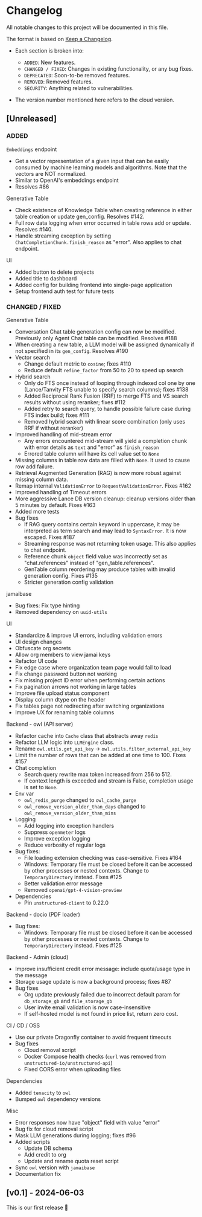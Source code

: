# Changelog

All notable changes to this project will be documented in this file.

The format is based on [Keep a Changelog](https://keepachangelog.com/en/1.0.0/).

- Each section is broken into:

  - `ADDED`: New features.
  - `CHANGED / FIXED`: Changes in existing functionality, or any bug fixes.
  - `DEPRECATED`: Soon-to-be removed features.
  - `REMOVED`: Removed features.
  - `SECURITY`: Anything related to vulnerabilities.

- The version number mentioned here refers to the cloud version.

## [Unreleased]

### ADDED

`Embeddings` endpoint

- Get a vector representation of a given input that can be easily consumed by machine learning models and algorithms. Note that the vectors are NOT normalized.
- Similar to OpenAI's embeddings endpoint
- Resolves #86

Generative Table

- Check existence of Knowledge Table when creating reference in either table creation or update gen_config. Resolves #142.
- Full row data logging when error occurred in table rows add or update. Resolves #140.
- Handle streaming exception by setting `ChatCompletionChunk.finish_reason` as "error". Also applies to chat endpoint.

UI

- Added button to delete projects
- Added title to dashboard
- Added config for building frontend into single-page application
- Setup frontend auth test for future tests

### CHANGED / FIXED

Generative Table

- Conversation Chat table generation config can now be modified. Previously only Agent Chat table can be modified. Resolves #188
- When creating a new table, a LLM model will be assigned dynamically if not specified in its `gen_config`. Resolves #190
- Vector search
  - Change default metric to `cosine`; fixes #110
  - Reduce default `refine_factor` from 50 to 20 to speed up search
- Hybrid search
  - Only do FTS once instead of looping through indexed col one by one (Lance/Tanvity FTS unable to specify search columns); fixes #138
  - Added Reciprocal Rank Fusion (RRF) to merge FTS and VS search results without using reranker; fixes #112
  - Added retry to search query, to handle possible failure case during FTS index build; fixes #111
  - Removed hybrid search with linear score combination (only uses RRF if without reranker)
- Improved handling of mid-stream error
  - Any errors encountered mid-stream will yield a completion chunk with error details as `text` and "error" as `finish_reason`
  - Errored table column will have its cell value set to `None`
- Missing columns in table row data are filled with `None`. It used to cause row add failure.
- Retrieval Augmented Generation (RAG) is now more robust against missing column data.
- Remap internal `ValidationError` to `RequestValidationError`. Fixes #162
- Improved handling of Timeout errors
- More aggressive Lance DB version cleanup: cleanup versions older than 5 minutes by default. Fixes #163
- Added more tests
- Bug fixes
  - If RAG query contains certain keyword in uppercase, it may be interpreted as term search and may lead to `SyntaxError`. It is now escaped. Fixes #187
  - Streaming response was not returning token usage. This also applies to chat endpoint.
  - Reference chunk `object` field value was incorrectly set as "chat.references" instead of "gen_table.references".
  - GenTable column reordering may produce tables with invalid generation config. Fixes #135
  - Stricter generation config validation

jamaibase

- Bug fixes: Fix type hinting
- Removed dependency on `uuid-utils`

UI

- Standardize & improve UI errors, including validation errors
- UI design changes
- Obfuscate org secrets
- Allow org members to view jamai keys
- Refactor UI code
- Fix edge case where organization team page would fail to load
- Fix change password button not working
- Fix missing project ID error when performing certain actions
- Fix pagination arrows not working in large tables
- Improve file upload status component
- Display column dtype on the header
- Fix tables page not redirecting after switching organizations
- Improve UX for renaming table columns

Backend - owl (API server)

- Refactor cache into `Cache` class that abstracts away `redis`
- Refactor LLM logic into `LLMEngine` class.
- Rename `owl.utils.get_api_key` -> `owl.utils.filter_external_api_key`
- Limit the number of rows that can be added at one time to 100. Fixes #157
- Chat completion
  - Search query rewrite max token increased from 256 to 512.
  - If context length is exceeded and stream is False, completion usage is set to `None`.
- Env var
  - `owl_redis_purge` changed to `owl_cache_purge`
  - `owl_remove_version_older_than_days` changed to `owl_remove_version_older_than_mins`
- Logging
  - Add logging into exception handlers
  - Suppress `openmeter` logs
  - Improve exception logging
  - Reduce verbosity of regular logs
- Bug fixes:
  - File loading extension checking was case-sensitive. Fixes #164
  - Windows: Temporary file must be closed before it can be accessed by other processes or nested contexts. Change to `TemporaryDirectory` instead. Fixes #125
  - Better validation error message
  - Removed `openai/gpt-4-vision-preview`
- Dependencies
  - Pin `unstructured-client` to 0.22.0

Backend - docio (PDF loader)

- Bug fixes:
  - Windows: Temporary file must be closed before it can be accessed by other processes or nested contexts. Change to `TemporaryDirectory` instead. Fixes #125

Backend - Admin (cloud)

- Improve insufficient credit error message: include quota/usage type in the message
- Storage usage update is now a background process; fixes #87
- Bug fixes
  - Org update previously failed due to incorrect default param for `db_storage_gb` and `file_storage_gb`
  - User invite email validation is now case-insensitive
  - If self-hosted model is not found in price list, return zero cost.

CI / CD / OSS

- Use our private Dragonfly container to avoid frequent timeouts
- Bug fixes
  - Cloud removal script
  - Docker Compose health checks (`curl` was removed from `unstructured-io/unstructured-api`)
  - Fixed CORS error when uploading files

Dependencies

- Added `tenacity` to `owl`
- Bumped `owl` dependency versions

Misc

- Error responses now have "object" field with value "error"
- Bug fix for cloud removal script
- Mask LLM generations during logging; fixes #96
- Added scripts
  - Update DB schema
  - Add credit to org
  - Update and rename quota reset script
- Sync `owl` version with `jamaibase`
- Documentation fix

## [v0.1] - 2024-06-03

This is our first release 🚀

